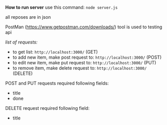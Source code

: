 **How to run server**
use this command:
`node server.js`


all reposes are in json

PostMan (https://www.getpostman.com/downloads/) tool is used to testing api


*list of requests:*

- to get list: `http://localhost:3000/` (GET)
- to add new item, make post request to:  `http://localhost:3000/` (POST)
- to edit new item, make put request to:  `http://localhost:3000/` (PUT)
- to remove item, make delete request to: `http://localhost:3000/` (DELETE)


POST and PUT requests required following fields:

- title
- done


DELETE request required following field:

- title
